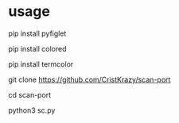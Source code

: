 # usage
pip install pyfiglet

pip install colored

pip install termcolor

git clone https://github.com/CristKrazy/scan-port

cd scan-port

python3 sc.py
